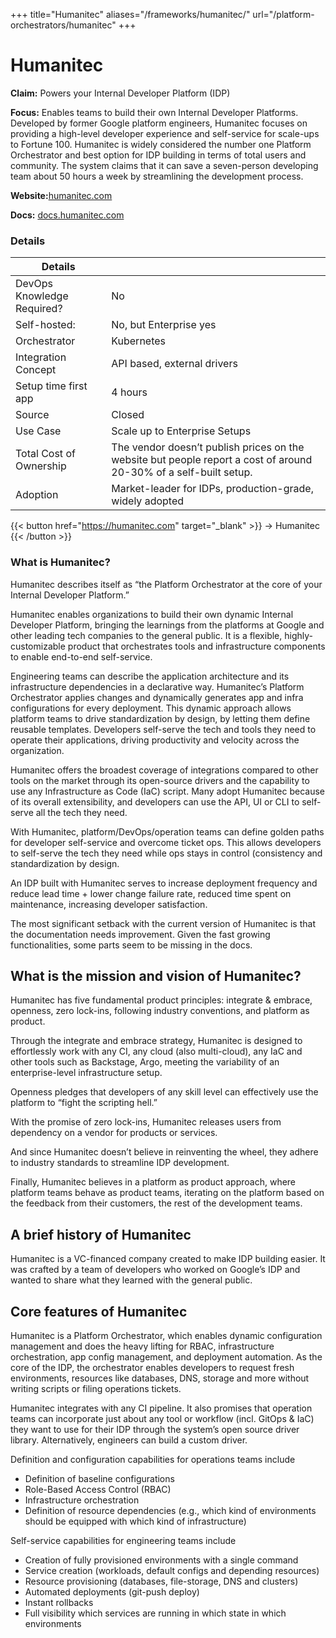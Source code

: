 +++
title="Humanitec"
aliases="/frameworks/humanitec/"
url="/platform-orchestrators/humanitec"
+++

# Humanitec

**Claim:** Powers your Internal Developer Platform (IDP)

**Focus:** Enables teams to build their own Internal Developer Platforms. Developed by former Google platform engineers, Humanitec focuses on providing a high-level developer experience and self-service for scale-ups to Fortune 100. Humanitec is widely considered the number one Platform Orchestrator and best option for IDP building in terms of total users and community. The system claims that it can save a seven-person developing team about 50 hours a week by streamlining the development process.

**Website:**[humanitec.com](https://humanitec.com/)

**Docs:** [docs.humanitec.com](https://docs.humanitec.com/)

### Details

| Details                    |                                                                                                                   |
| -------------------------- | ----------------------------------------------------------------------------------------------------------------- |
| DevOps Knowledge Required? | No                                                                                                                |
| Self-hosted:               | No, but Enterprise yes                                                                                            |
| Orchestrator               | Kubernetes                                                                                                        |
| Integration Concept        | API based, external drivers                                                                                       |
| Setup time first app       | 4 hours                                                                                                           |
| Source                     | Closed                                                                                                            |
| Use Case                   | Scale up to Enterprise Setups                                                                                     |
| Total Cost of Ownership    | The vendor doesn’t publish prices on the website but people report a cost of around 20-30% of a self-built setup. |
| Adoption                   | Market-leader for IDPs, production-grade, widely adopted                                                          |

{{< button href="https://humanitec.com" target="_blank" >}}
-> Humanitec
{{< /button >}}

### What is Humanitec?

Humanitec describes itself as “the Platform Orchestrator at the core of your Internal Developer Platform.”

Humanitec enables organizations to build their own dynamic Internal Developer Platform, bringing the learnings from the platforms at Google and other leading tech companies to the general public. It is a flexible, highly-customizable product that orchestrates tools and infrastructure components to enable end-to-end self-service.

Engineering teams can describe the application architecture and its infrastructure dependencies in a declarative way. Humanitec’s Platform Orchestrator applies changes and dynamically generates app and infra configurations for every deployment. This dynamic approach allows platform teams to drive standardization by design, by letting them define reusable templates. Developers self-serve the tech and tools they need to operate their applications, driving productivity and velocity across the organization.

Humanitec offers the broadest coverage of integrations compared to other tools on the market through its open-source drivers and the capability to use any Infrastructure as Code (IaC) script. Many adopt Humanitec because of its overall extensibility, and developers can use the API, UI or CLI to self-serve all the tech they need.

With Humanitec, platform/DevOps/operation teams can define golden paths for developer self-service and overcome ticket ops. This allows developers to self-serve the tech they need while ops stays in control (consistency and standardization by design.

An IDP built with Humanitec serves to increase deployment frequency and reduce lead time + lower change failure rate, reduced time spent on maintenance, increasing developer satisfaction.

The most significant setback with the current version of Humanitec is that the documentation needs improvement. Given the fast growing functionalities, some parts seem to be missing in the docs.

## What is the mission and vision of Humanitec?

Humanitec has five fundamental product principles: integrate & embrace, openness, zero lock-ins, following industry conventions, and platform as product.

Through the integrate and embrace strategy, Humanitec is designed to effortlessly work with any CI, any cloud (also multi-cloud), any IaC and other tools such as Backstage, Argo, meeting the variability of an enterprise-level infrastructure setup.

Openness pledges that developers of any skill level can effectively use the platform to “fight the scripting hell.”

With the promise of zero lock-ins, Humanitec releases users from dependency on a vendor for products or services.

And since Humanitec doesn’t believe in reinventing the wheel, they adhere to industry standards to streamline IDP development.

Finally, Humanitec believes in a platform as product approach, where platform teams behave as product teams, iterating on the platform based on the feedback from their customers, the rest of the development teams.

## A brief history of Humanitec

Humanitec is a VC-financed company created to make IDP building easier. It was crafted by a team of developers who worked on Google’s IDP and wanted to share what they learned with the general public.

## Core features of Humanitec

Humanitec is a Platform Orchestrator, which enables dynamic configuration management and does the heavy lifting for RBAC, infrastructure orchestration, app config management, and deployment automation. As the core of the IDP, the orchestrator enables developers to request fresh environments, resources like databases, DNS, storage and more without writing scripts or filing operations tickets.

Humanitec integrates with any CI pipeline. It also promises that operation teams can incorporate just about any tool or workflow (incl. GitOps & IaC) they want to use for their IDP through the system’s open source driver library. Alternatively, engineers can build a custom driver.

Definition and configuration capabilities for operations teams include

- Definition of baseline configurations
- Role-Based Access Control (RBAC)
- Infrastructure orchestration
- Definition of resource dependencies (e.g., which kind of environments should be equipped with which kind of infrastructure)

Self-service capabilities for engineering teams include

- Creation of fully provisioned environments with a single command
- Service creation (workloads, default configs and depending resources)
- Resource provisioning (databases, file-storage, DNS and clusters)
- Automated deployments (git-push deploy)
- Instant rollbacks
- Full visibility which services are running in which state in which environments
